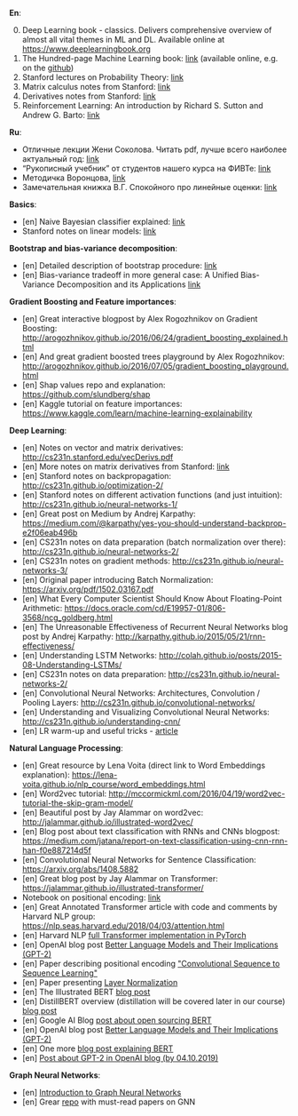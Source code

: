 __En__:

0. Deep Learning book - classics. Delivers comprehensive overview of almost all vital themes in ML and DL. Available online at https://www.deeplearningbook.org
1. The Hundred-page Machine Learning book: [link](http://themlbook.com) (available online, e.g. on the [github](https://github.com/ZakiaSalod/The-Hundred-Page-Machine-Learning-Book))
2. Stanford lectures on Probability Theory: [link](https://web.stanford.edu/~montanar/TEACHING/Stat310A/lnotes.pdf)
3. Matrix calculus notes from Stanford: [link](http://cs231n.stanford.edu/vecDerivs.pdf)
4. Derivatives notes from Stanford: [link](http://cs231n.stanford.edu/handouts/derivatives.pdf)
5. Reinforcement Learning: An introduction by Richard S. Sutton and Andrew G. Barto: [link](http://incompleteideas.net/book/the-book-2nd.html)

__Ru__:

* Отличные лекции Жени Соколова. Читать pdf, лучше всего наиболее актуальный год: [link](https://github.com/esokolov/ml-course-hse)
* “Рукописный учебник” от студентов нашего курса на ФИВТе: [link](https://github.com/girafe-ai/ml-mipt/blob/master/ML_informal_notes.pdf)
* Методичка Воронцова, [link](http://www.machinelearning.ru/wiki/images/6/6d/Voron-ML-1.pdf)
* Замечательная книжка В.Г. Спокойного про линейные оценки: [link](http://strlearn.ru/wp-content/uploads/2017/01/script2018-5.pdf)



__Basics__:
* [en] Naive Bayesian classifier explained: [link](https://machinelearningmastery.com/classification-as-conditional-probability-and-the-naive-bayes-algorithm/)
* Stanford notes on linear models: [link](http://cs229.stanford.edu/notes/cs229-notes1.pdf)

__Bootstrap and bias-variance decomposition__:
* [en] Detailed description of bootstrap procedure: [link](http://www.math.ntu.edu.tw/~hchen/teaching/LargeSample/notes/notebootstrap.pdf)
* [en] Bias-variance tradeoff in more general case: A Unified Bias-Variance Decomposition and its Applications [link](https://homes.cs.washington.edu/~pedrod/papers/mlc00a.pdf)


__Gradient Boosting and Feature importances__:
* [en] Great interactive blogpost by Alex Rogozhnikov on Gradient Boosting: http://arogozhnikov.github.io/2016/06/24/gradient_boosting_explained.html
* [en] And great gradient boosted trees playground by Alex Rogozhnikov: http://arogozhnikov.github.io/2016/07/05/gradient_boosting_playground.html
* [en] Shap values repo and explanation: https://github.com/slundberg/shap
* [en] Kaggle tutorial on feature importances: https://www.kaggle.com/learn/machine-learning-explainability


__Deep Learning__:
* [en] Notes on vector and matrix derivatives: http://cs231n.stanford.edu/vecDerivs.pdf
* [en] More notes on matrix derivatives from Stanford: [link]( http://cs231n.stanford.edu/handouts/derivatives.pdf)
* [en] Stanford notes on backpropagation: http://cs231n.github.io/optimization-2/
* [en] Stanford notes on different activation functions (and just intuition): http://cs231n.github.io/neural-networks-1/
* [en] Great post on Medium by Andrej Karpathy: https://medium.com/@karpathy/yes-you-should-understand-backprop-e2f06eab496b
* [en] CS231n notes on data preparation (batch normalization over there): http://cs231n.github.io/neural-networks-2/
* [en] CS231n notes on gradient methods: http://cs231n.github.io/neural-networks-3/
* [en] Original paper introducing Batch Normalization: https://arxiv.org/pdf/1502.03167.pdf
* [en] What Every Computer Scientist Should Know About Floating-Point Arithmetic: https://docs.oracle.com/cd/E19957-01/806-3568/ncg_goldberg.html
* [en] The Unreasonable Effectiveness of Recurrent Neural Networks blog post by Andrej Karpathy: http://karpathy.github.io/2015/05/21/rnn-effectiveness/
* [en] Understanding LSTM Networks: http://colah.github.io/posts/2015-08-Understanding-LSTMs/
* [en] CS231n notes on data preparation: http://cs231n.github.io/neural-networks-2/
* [en] Convolutional Neural Networks: Architectures, Convolution / Pooling Layers: http://cs231n.github.io/convolutional-networks/
* [en] Understanding and Visualizing Convolutional Neural Networks: http://cs231n.github.io/understanding-cnn/
* [en] LR warm-up and useful tricks - [article](https://arxiv.org/abs/1812.01187)

__Natural Language Processing__:
* [en] Great resource by Lena Voita (direct link to Word Embeddings explanation): https://lena-voita.github.io/nlp_course/word_embeddings.html
* [en] Word2vec tutorial: http://mccormickml.com/2016/04/19/word2vec-tutorial-the-skip-gram-model/
* [en] Beautiful post by Jay Alammar on word2vec: http://jalammar.github.io/illustrated-word2vec/
* [en] Blog post about text classification with RNNs and CNNs blogpost: https://medium.com/jatana/report-on-text-classification-using-cnn-rnn-han-f0e887214d5f
* [en] Convolutional Neural Networks for Sentence Classification: https://arxiv.org/abs/1408.5882
* [en] Great blog post by Jay Alammar on Transformer: https://jalammar.github.io/illustrated-transformer/
* Notebook on positional encoding: [link](https://github.com/ml-mipt/ml-mipt/blob/advanced/week04_Transformer/week04_positional_encoding_carriers.ipynb)
* [en] Great Annotated Transformer article with code and comments by Harvard NLP group: https://nlp.seas.harvard.edu/2018/04/03/attention.html
* [en] Harvard NLP [full Transformer implementation in PyTorch](http://nlp.seas.harvard.edu/2018/04/03/attention.html)
* [en] OpenAI blog post [Better Language Models
and Their Implications (GPT-2)](https://openai.com/blog/better-language-models/)
* [en] Paper describing positional encoding ["Convolutional Sequence to Sequence Learning"](https://arxiv.org/pdf/1705.03122)
* [en] Paper presenting [Layer Normalization](https://arxiv.org/abs/1607.06450)
* [en] The Illustrated BERT [blog post](http://jalammar.github.io/illustrated-bert/)
* [en] DistillBERT overview (distillation will be covered later in our course) [blog post](https://medium.com/huggingface/distilbert-8cf3380435b5)
* [en] Google AI Blog [post about open sourcing BERT](https://ai.googleblog.com/2018/11/open-sourcing-bert-state-of-art-pre.html)
* [en] OpenAI blog post [Better Language Models
and Their Implications (GPT-2)](https://openai.com/blog/better-language-models/)
* [en] One more [blog post explaining BERT](https://yashuseth.blog/2019/06/12/bert-explained-faqs-understand-bert-working/)
* [en] [Post about GPT-2 in OpenAI blog (by 04.10.2019)](https://openai.com/blog/fine-tuning-gpt-2/)

__Graph Neural Networks__:
* [en] [Introduction to Graph Neural Networks](https://www.morganclaypool.com/doi/10.2200/S00980ED1V01Y202001AIM045)
* [en] Grear [repo](https://github.com/thunlp/GNNPapers) with must-read papers on GNN
